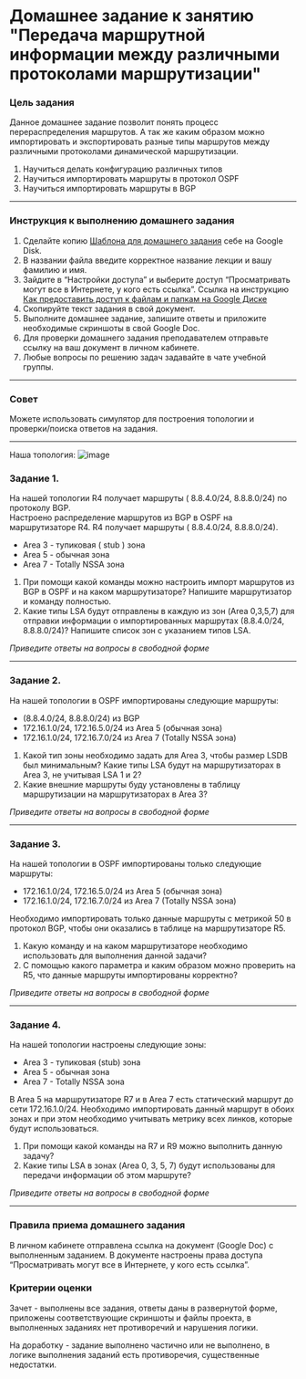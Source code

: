 # Домашнее задание к занятию "Передача маршрутной информации между различными протоколами маршрутизации"

### Цель задания

Данное домашнее задание позволит понять процесс перераспределения маршрутов. А так же каким образом можно импортировать и экспортировать разные типы маршрутов между различными протоколами динамической маршрутизации.

1) Научиться делать конфигурацию различных типов
2) Научиться импортировать маршруты в протокол OSPF
3) Научиться импортировать маршруты в BGP

------

### Инструкция к выполнению домашнего задания

1. Сделайте копию [Шаблона для домашнего задания](https://docs.google.com/document/d/1youKpKm_JrC0UzDyUslIZW2E2bIv5OVlm_TQDvH5Pvs/edit) себе на Google Disk.
2. В названии файла введите корректное название лекции и вашу фамилию и имя.
3. Зайдите в “Настройки доступа” и выберите доступ “Просматривать могут все в Интернете, у кого есть ссылка”.  Ссылка на инструкцию [Как предоставить доступ к файлам и папкам на Google Диске](https://support.google.com/docs/answer/2494822?hl=ru&co=GENIE.Platform%3DDesktop)
4. Скопируйте текст задания в свой документ.
5. Выполните домашнее задание, запишите ответы и приложите необходимые скриншоты в свой Google Doc.
6. Для проверки домашнего задания преподавателем отправьте ссылку на ваш документ в личном кабинете.
7. Любые вопросы по решению задач задавайте в чате учебной группы.

---

### Совет
Можете использовать симулятор для построения топологии и проверки/поиска ответов на задания. 

------

Наша топология:
![image](https://user-images.githubusercontent.com/51816695/154713259-4202c075-9223-441f-bdba-f81895cd6690.png)

### Задание 1. 

На нашей топологии  R4 получает маршруты ( 8.8.4.0/24, 8.8.8.0/24) по протоколу BGP.  
Настроено распределение маршрутов из BGP в OSPF на маршрутизаторе R4. R4 получает маршруты ( 8.8.4.0/24, 8.8.8.0/24).  
- Area 3 - тупиковая ( stub ) зона
- Area 5 - обычная зона
- Area 7 - Totally NSSA зона

1) При помощи какой команды можно настроить импорт маршрутов из BGP в OSPF и на каком маршрутизаторе? Напишите маршрутизатор и команду полностью.
2) Какие типы LSA будут отправлены в каждую из зон (Area 0,3,5,7) для отправки информации о импортированных маршрутах (8.8.4.0/24, 8.8.8.0/24)? Напишите список зон с указанием типов LSA.

*Приведите ответы на вопросы в свободной форме*

------

### Задание 2.

На нашей топологии в OSPF импортированы следующие маршруты:
- (8.8.4.0/24, 8.8.8.0/24) из BGP
- 172.16.1.0/24, 172.16.5.0/24 из Area 5 (обычная зона)
- 172.16.1.0/24, 172.16.7.0/24 из Area 7 (Totally NSSA зона)

1) Какой тип зоны необходимо задать для Area 3, чтобы размер LSDB был минимальным? Какие типы LSA будут на маршрутизаторах в Area 3, не учитывая LSA 1 и 2? 
2) Какие внешние маршруты буду установлены в таблицу маршрутизации на маршрутизаторах в Area 3?

*Приведите ответы на вопросы в свободной форме*

------

### Задание 3.

На нашей топологии в OSPF импортированы только следующие маршруты:
- 172.16.1.0/24, 172.16.5.0/24 из Area 5 (обычная зона)
- 172.16.1.0/24, 172.16.7.0/24 из Area 7 (Totally NSSA зона)

Необходимо импортировать только данные маршруты  с метрикой 50 в протокол BGP, чтобы они оказались в таблице на маршрутизаторе R5.

1) Какую команду и на каком маршрутизаторе необходимо использовать для выполнения данной задачи? 
2) С помощью какого параметра и каким образом можно проверить на R5, что данные маршруты импортированы корректно?

*Приведите ответы на вопросы в свободной форме*

------

### Задание 4.

На нашей топологии настроены следующие зоны:
- Area 3 - тупиковая (stub) зона
- Area 5 - обычная зона
- Area 7 - Totally NSSA зона

В Area 5 на маршрутизаторе R7 и в Area 7 есть статический маршрут до сети 172.16.1.0/24. Необходимо импортировать данный маршрут в обоих зонах и при этом необходимо учитывать метрику всех линков, которые будут использоваться. 

1) При помощи какой команды на R7 и R9 можно выполнить данную задачу? 
2) Какие типы LSA в зонах (Area 0, 3, 5, 7) будут использованы для передачи информации об этом маршруте? 

*Приведите ответы на вопросы в свободной форме*

------

### Правила приема домашнего задания

В личном кабинете отправлена ссылка на документ (Google Doc) с выполненным заданием. В документе настроены права доступа “Просматривать могут все в Интернете, у кого есть ссылка”.

### Критерии оценки

Зачет - выполнены все задания, ответы даны в развернутой форме, приложены соответствующие скриншоты и файлы проекта, в выполненных заданиях нет противоречий и нарушения логики.

На доработку - задание выполнено частично или не выполнено, в логике выполнения заданий есть противоречия, существенные недостатки.
